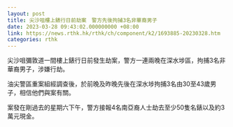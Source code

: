 ```yaml
---
layout: post
title: 尖沙咀樓上錶行日前劫案　警方先後拘捕3名非華裔男子
date: 2023-03-28 09:43:02.000000000 +08:00
link: https://news.rthk.hk/rthk/ch/component/k2/1693885-20230328.htm
categories: rthk
---
```


尖沙咀彌敦道一間樓上錶行日前發生劫案，警方一連兩晚在深水埗區，拘捕3名非華裔男子，涉嫌行劫。

油尖警區重案組經調查後，於前晚及昨晚先後在深水埗拘捕3名由30至43歲男子，相信他們與案有關。

案發在剛過去的星期六下午，警方接報4名南亞裔人士劫去至少50隻名錶以及約3萬元現金。
